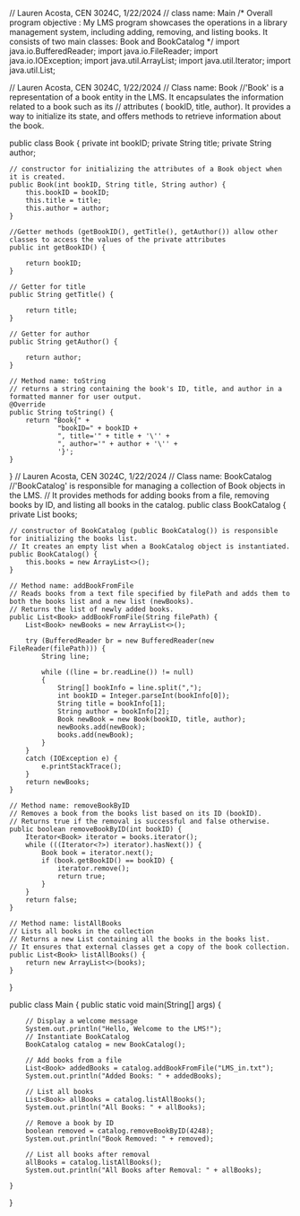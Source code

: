 // Lauren Acosta, CEN 3024C, 1/22/2024
// class name: Main
/* Overall program objective : My LMS program showcases the operations in a library management system, including adding, removing, and listing books.
 It consists of two main classes: Book and BookCatalog
 */
import java.io.BufferedReader;
import java.io.FileReader;
import java.io.IOException;
import java.util.ArrayList;
import java.util.Iterator;
import java.util.List;

// Lauren Acosta, CEN 3024C, 1/22/2024
// Class name: Book
//'Book' is a representation of a book entity in the LMS. It encapsulates the information related to a book such as its
// attributes ( bookID, title, author). It provides a way to initialize its state, and offers methods to retrieve information about the book.
 
public class Book
{
    private int bookID;
    private String title;
    private String author;

    // constructor for initializing the attributes of a Book object when it is created.
    public Book(int bookID, String title, String author) {
        this.bookID = bookID;
        this.title = title;
        this.author = author;
    }

    //Getter methods (getBookID(), getTitle(), getAuthor()) allow other classes to access the values of the private attributes
    public int getBookID() {

        return bookID;
    }

    // Getter for title
    public String getTitle() {

        return title;
    }

    // Getter for author
    public String getAuthor() {

        return author;
    }

    // Method name: toString
    // returns a string containing the book's ID, title, and author in a formatted manner for user output.
    @Override
    public String toString() {
        return "Book{" +
                "bookID=" + bookID +
                ", title='" + title + '\'' +
                ", author='" + author + '\'' +
                '}';
    }
}
// Lauren Acosta, CEN 3024C, 1/22/2024
// Class name: BookCatalog
//'BookCatalog' is responsible for managing a collection of Book objects in the LMS.
// It provides methods for adding books from a file, removing books by ID, and listing all books in the catalog.
public class BookCatalog
{
    private List<Book> books;

    // constructor of BookCatalog (public BookCatalog()) is responsible for initializing the books list.
    // It creates an empty list when a BookCatalog object is instantiated.
    public BookCatalog() {
        this.books = new ArrayList<>();
    }

    // Method name: addBookFromFile
    // Reads books from a text file specified by filePath and adds them to both the books list and a new list (newBooks).
    // Returns the list of newly added books.
    public List<Book> addBookFromFile(String filePath) {
        List<Book> newBooks = new ArrayList<>();

        try (BufferedReader br = new BufferedReader(new FileReader(filePath))) {
            String line;

            while ((line = br.readLine()) != null)
            {
                String[] bookInfo = line.split(",");
                int bookID = Integer.parseInt(bookInfo[0]);
                String title = bookInfo[1];
                String author = bookInfo[2];
                Book newBook = new Book(bookID, title, author);
                newBooks.add(newBook);
                books.add(newBook);
            }
        }
        catch (IOException e) {
            e.printStackTrace();
        }
        return newBooks;
    }

    // Method name: removeBookByID
    // Removes a book from the books list based on its ID (bookID).
    // Returns true if the removal is successful and false otherwise.
    public boolean removeBookByID(int bookID) {
        Iterator<Book> iterator = books.iterator();
        while (((Iterator<?>) iterator).hasNext()) {
            Book book = iterator.next();
            if (book.getBookID() == bookID) {
                iterator.remove();
                return true;
            }
        }
        return false;
    }

    // Method name: listAllBooks
    // Lists all books in the collection
    // Returns a new List containing all the books in the books list.
    // It ensures that external classes get a copy of the book collection.
    public List<Book> listAllBooks() {
        return new ArrayList<>(books);
    }


}

public class Main {
    public static void main(String[] args)
    {

        // Display a welcome message
        System.out.println("Hello, Welcome to the LMS!");
        // Instantiate BookCatalog
        BookCatalog catalog = new BookCatalog();

        // Add books from a file
        List<Book> addedBooks = catalog.addBookFromFile("LMS_in.txt");
        System.out.println("Added Books: " + addedBooks);

        // List all books
        List<Book> allBooks = catalog.listAllBooks();
        System.out.println("All Books: " + allBooks);

        // Remove a book by ID
        boolean removed = catalog.removeBookByID(4248);
        System.out.println("Book Removed: " + removed);

        // List all books after removal
        allBooks = catalog.listAllBooks();
        System.out.println("All Books after Removal: " + allBooks);

    }
}

